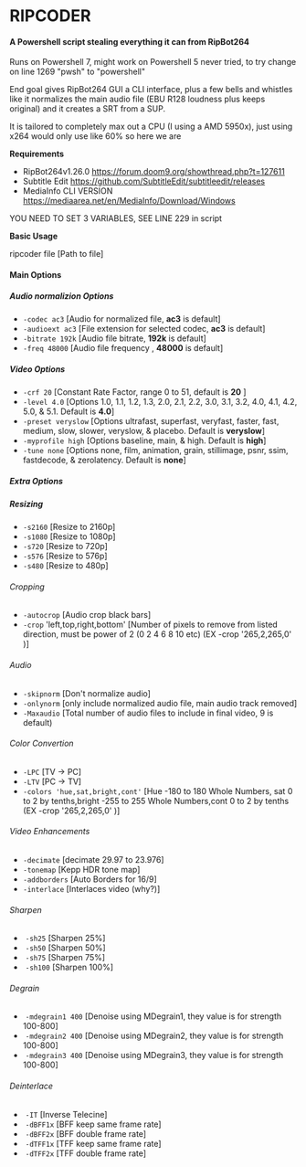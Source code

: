 # RIPCODER

#### A Powershell script stealing everything it can from RipBot264

Runs on Powershell 7, might work on Powershell 5 never tried, to try change on line 1269 "pwsh" to "powershell"

End goal gives RipBot264 GUI a CLI interface, plus a few bells and whistles like it normalizes the main audio file (EBU R128 loudness plus keeps original) and it creates a SRT from a SUP.

It is tailored to completely max out a CPU (I using a AMD 5950x), just using x264 would only use like 60% so here we are

**Requirements** 
- RipBot264v1.26.0 https://forum.doom9.org/showthread.php?t=127611  
- Subtitle Edit https://github.com/SubtitleEdit/subtitleedit/releases  
- MediaInfo CLI VERSION https://mediaarea.net/en/MediaInfo/Download/Windows  

 YOU NEED TO SET 3 VARIABLES, SEE LINE 229 in script

 **Basic Usage**

 ripcoder file [Path to file] 

#### Main Options  

#####  Audio normalizion Options  

-   `-codec ac3` [Audio for normalized file, **ac3** is default]
-   `-audioext ac3` [File extension for selected codec, **ac3** is default]
-   `-bitrate 192k` [Audio file bitrate, **192k** is default]
-   `-freq 48000` [Audio file frequency , **48000** is default]

#####  Video Options  

-   `-crf 20` [Constant Rate Factor, range 0 to 51, default is **20** ]  
-   `-level 4.0` [Options 1.0, 1.1, 1.2, 1.3, 2.0, 2.1, 2.2, 3.0, 3.1, 3.2, 4.0, 4.1, 4.2, 5.0, & 5.1. Default is **4.0**]  
-   `-preset veryslow` [Options ultrafast, superfast, veryfast, faster, fast, medium, slow, slower, veryslow, & placebo. Default is **veryslow**]  
-   `-myprofile high` [Options baseline, main, & high. Default is **high**]  
-   `-tune none` [Options none, film, animation, grain, stillimage, psnr, ssim, fastdecode, & zerolatency. Default is **none**]  

#####  Extra Options  

#####  Resizing  

-    `-s2160` [Resize to 2160p]  
-    `-s1080` [Resize to 1080p]   
-    `-s720` [Resize to 720p]  
-    `-s576` [Resize to 576p]  
-    `-s480` [Resize to 480p]   

######   Cropping  

-    `-autocrop` [Audio crop black bars]  
-    `-crop` 'left,top,right,bottom' [Number of pixels to remove from listed direction, must be power of 2 (0 2 4 6 8 10 etc) (EX -crop '265,2,265,0'  )]  

######   Audio  

-    `-skipnorm` [Don't normalize audio]  
-    `-onlynorm` [only include normalized audio file, main audio track removed]  
-    `-Maxaudio` [Total number of audio files to include in final video, 9 is default)  

######   Color Convertion   

-    `-LPC` [TV -> PC]  
-    `-LTV` [PC -> TV]  
-    `-colors 'hue,sat,bright,cont'` [Hue -180 to 180 Whole Numbers, sat 0 to 2 by tenths,bright -255 to 255 Whole Numbers,cont  0 to 2 by tenths (EX -crop '265,2,265,0' )]  

######   Video Enhancements  

-    `-decimate` [decimate 29.97 to 23.976]  
-    `-tonemap` [Kepp HDR tone map]  
-    `-addborders` [Auto Borders for 16/9]  
-    `-interlace` [Interlaces video (why?)]  

######      Sharpen  

- ​      `-sh25` [Sharpen 25%]  
- ​      `-sh50` [Sharpen 50%]  
- ​      `-sh75` [Sharpen 75%]  
- ​      `-sh100` [Sharpen 100%]  

######      Degrain  

- ​      `-mdegrain1 400` [Denoise using MDegrain1, they value is for strength 100-800]  
- ​      `-mdegrain2 400` [Denoise using MDegrain2, they value is for strength 100-800]  
- ​      `-mdegrain3 400` [Denoise using MDegrain3, they value is for strength 100-800]  

######      Deinterlace  

- ​      `-IT` [Inverse Telecine]  
- ​      `-dBFF1x` [BFF keep same frame rate]  
- ​      `-dBFF2x` [BFF double frame rate]  
- ​      `-dTFF1x` [TFF keep same frame rate]  
- ​      `-dTFF2x` [TFF double frame rate]  
